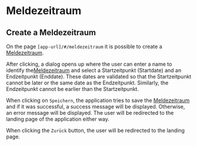 # Meldezeitraum

## Create a Meldezeitraum
On the page `[app-url]/#/meldezeitraum` it is possible to create a [Meldezeitraum](../glossary.md#meldezeitraum).

After clicking, a dialog opens up where the user can enter a name to identify the[Meldezeitraum](../glossary.md#meldezeitraum) and select a Startzeitpunkt (Startdate) and an Endzeitpunkt (Enddate).
These dates are validated so that the Startzeitpunkt cannot be later or the same date as the Endzeitpunkt. Similarly, the Endzeitpunkt cannot be earlier than the Startzeitpunkt.

When clicking on `Speichern`, the application tries to save the [Meldezeitraum](../glossary.md#meldezeitraum) and if it was successful, a success message will be displayed.
Otherwise, an error message will be displayed.
The user will be redirected to the landing page of the application either way.

When clicking the `Zurück` button, the user will be redirected to the landing page.